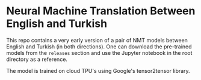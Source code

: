 # Neural Machine Translation Between English and Turkish

This repo contains a very early version of a pair of NMT models between English and Turkish (in both directions). One can download the pre-trained models from the `releases` section and use the Jupyter notebook in the root directory as a reference.

The model is trained on cloud TPU's using Google's tensor2tensor library. 
